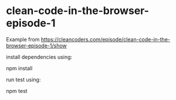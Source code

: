 # clean-code-in-the-browser-episode-1

Example from https://cleancoders.com/episode/clean-code-in-the-browser-episode-1/show

install dependencies using:

npm install

run test using:

npm test